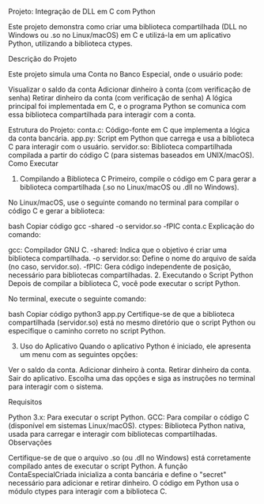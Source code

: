 Projeto: Integração de DLL em C com Python

Este projeto demonstra como criar uma biblioteca compartilhada (DLL no Windows ou .so no Linux/macOS) em C e utilizá-la em um aplicativo Python, utilizando a biblioteca ctypes.

Descrição do Projeto

Este projeto simula uma Conta no Banco Especial, onde o usuário pode:

Visualizar o saldo da conta
Adicionar dinheiro à conta (com verificação de senha)
Retirar dinheiro da conta (com verificação de senha)
A lógica principal foi implementada em C, e o programa Python se comunica com essa biblioteca compartilhada para interagir com a conta.

Estrutura do Projeto:
conta.c: Código-fonte em C que implementa a lógica da conta bancária.
app.py: Script em Python que carrega e usa a biblioteca C para interagir com o usuário.
servidor.so: Biblioteca compartilhada compilada a partir do código C (para sistemas baseados em UNIX/macOS).
Como Executar

1. Compilando a Biblioteca C
Primeiro, compile o código em C para gerar a biblioteca compartilhada (.so no Linux/macOS ou .dll no Windows).

No Linux/macOS, use o seguinte comando no terminal para compilar o código C e gerar a biblioteca:

bash
Copiar código
gcc -shared -o servidor.so -fPIC conta.c
Explicação do comando:

gcc: Compilador GNU C.
-shared: Indica que o objetivo é criar uma biblioteca compartilhada.
-o servidor.so: Define o nome do arquivo de saída (no caso, servidor.so).
-fPIC: Gera código independente de posição, necessário para bibliotecas compartilhadas.
2. Executando o Script Python
Depois de compilar a biblioteca C, você pode executar o script Python.

No terminal, execute o seguinte comando:

bash
Copiar código
python3 app.py
Certifique-se de que a biblioteca compartilhada (servidor.so) está no mesmo diretório que o script Python ou especifique o caminho correto no script Python.

3. Uso do Aplicativo
Quando o aplicativo Python é iniciado, ele apresenta um menu com as seguintes opções:

Ver o saldo da conta.
Adicionar dinheiro à conta.
Retirar dinheiro da conta.
Sair do aplicativo.
Escolha uma das opções e siga as instruções no terminal para interagir com o sistema.

Requisitos

Python 3.x: Para executar o script Python.
GCC: Para compilar o código C (disponível em sistemas Linux/macOS).
ctypes: Biblioteca Python nativa, usada para carregar e interagir com bibliotecas compartilhadas.
Observações

Certifique-se de que o arquivo .so (ou .dll no Windows) está corretamente compilado antes de executar o script Python.
A função ContaEspecialCriada inicializa a conta bancária e define o "secret" necessário para adicionar e retirar dinheiro.
O código em Python usa o módulo ctypes para interagir com a biblioteca C.
